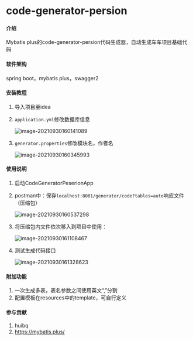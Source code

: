 # code-generator-persion

#### 介绍

Mybatis plus的code-generator-persion代码生成器，自动生成车车项目基础代码

#### 软件架构

spring boot，mybatis plus，swagger2


#### 安装教程

1. 导入项目至idea

2. `application.yml`修改数据库信息

   ![image-20210930160141089](http://img.huijia21.com/image-20210930160141089.png)

3. `generator.properties`修改模块名，作者名

   ![image-20210930160345993](http://img.huijia21.com/image-20210930160345993.png)

#### 使用说明

1. 启动CodeGeneratorPeserionApp

2. postman中：保存`localhost:8081/generator/code?tables=auto`响应文件（压缩包）

   ![image-20210930160537298](http://img.huijia21.com/image-20210930160537298.png)

3.  将压缩包内文件依次移入到项目中使用：

    ![image-20210930161108467](http://img.huijia21.com/image-20210930161108467.png)

4.  测试生成代码接口

    ![image-20210930161328623](http://img.huijia21.com/image-20210930161328623.png)

#### 附加功能

1.  一次生成多表，表名参数之间使用英文“,”分割
2.  配置模板在resources中的template，可自行定义


#### 参与贡献

1.  huibq
2.  https://mybatis.plus/

